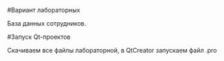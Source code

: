 #Вариант лабораторных

База данных сотрудников.

#Запуск Qt-проектов

Скачиваем все файлы лабораторной, в QtCreator запускаем файл .pro
